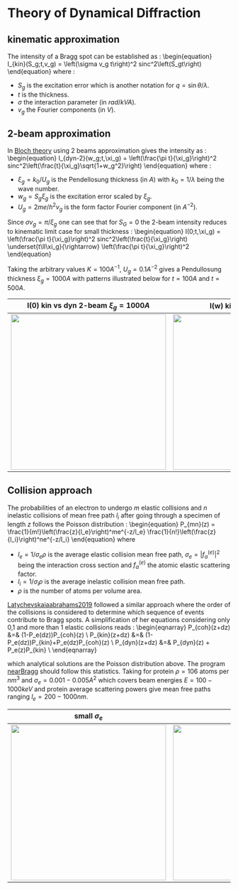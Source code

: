 # Theory of Dynamical Diffraction

## kinematic approximation

The intensity of a Bragg spot can be established as :
\begin{equation}
  I_{kin}(S_g;t,v_g) = \left(\sigma v_g t\right)^2 sinc^2\left(S_gt\right)
\end{equation}
where :

- $S_g$ is the excitation error which is another notation for $q=\sin\theta/\lambda$.
- $t$ is the thickness.
- $\sigma$ the interaction parameter (in $rad/kVA$).
- $v_g$ the Fourier components (in $V$).

## 2-beam approximation

In [Bloch theory](/readings/Kirkland2010/#bloch-waves) using 2 beams approximation gives the intensity as :
\begin{equation}
  I_{dyn-2}(w_g;t,\xi_g) = \left(\frac{\pi t}{\xi_g}\right)^2
    sinc^2\left(\frac{t}{\xi_g}\sqrt{1+w_g^2}\right)
\end{equation}
where :

- $\xi_g=k_0/U_g$ is the Pendellosung thickness (in $A$) with $k_0=1/\lambda$ being the wave number.
- $w_g=S_g\xi_g$ is the excitation error scaled by $\xi_g$.
- $U_g=2me/h^2 v_g$ is the form factor Fourier component (in $A^{-2}$).

Since $\sigma v_g=\pi/\xi_g$ one can see that for $S_G=0$ the 2-beam intensity reduces to kinematic limit case for small thickness :
\begin{equation}
  I(0;t,\xi_g) = \left(\frac{\pi t}{\xi_g}\right)^2 sinc^2\left(\frac{t}{\xi_g}\right)
    \underset{t\ll\xi_g}{\rightarrow}
      \left(\frac{\pi t}{\xi_g}\right)^2
\end{equation}

Taking the arbitrary values $K=100A^{-1}$, $U_g=0.1A^{-2}$ gives a Pendullosung thickness $\xi_g=1000 A$ with patterns illustrated below for $t=100 A$ and $t=500A$.

I(0) kin vs dyn 2-beam $\xi_g=1000 A$ | I(w) kin vs dyn 2-beam
-----------------------|-----------------------
[<img src="/figures/kin_dyn0.svg" width="350" /> ](/figures/kin_dyn0.svg) | [<img src="/figures/kin_dyn.svg" width="350" />](/figures/kin_dyn.svg)



## Collision approach
The probabilities of an electron to undergo $m$ elastic collisions and $n$ inelastic collisions of mean free path $l_i$ after going through a specimen of length $z$ follows the Poisson distribution :
\begin{equation}
  P_{mn}(z) =
    \frac{1}{m!}\left(\frac{z}{l_e}\right)^me^{-z/l_e}
    \frac{1}{n!}\left(\frac{z}{l_i}\right)^ne^{-z/l_i}
\end{equation}
where

- $l_e=1/\sigma_e\rho$ is the average elastic collision mean free path, $\sigma_e=|f^{(e)}_a|^2$ being the interaction cross section and $f^{(e)}_a$ the atomic elastic scattering factor.
- $l_i=1/\sigma_i\rho$ is the average inelastic collision mean free path.
- $\rho$ is the number of atoms per volume area.

[Latychevskaiaabrahams2019](/readings/papers/#latychevskaiaabrahams2019) followed a similar approach where the order of the collisions is considered to determine which sequence of events contribute to Bragg spots. A simplification of her equations considering only 0,1 and more than 1 elastic collisions reads :
\begin{eqnarray}
  P_{coh}(z+dz) &=& (1-P_e(dz))P_{coh}(z) \\
  P_{kin}(z+dz) &=& (1-P_e(dz))P_{kin}+P_e(dz)P_{coh}(z) \\
  P_{dyn}(z+dz) &=& P_{dyn}(z) + P_e(z)P_{kin} \\
\end{eqnarray}

which analytical solutions are the Poisson distribution above. The program [nearBragg](/projects/nearBragg) should follow this statistics. Taking for protein $\rho=106$ atoms per $nm^3$ and $\sigma_e=0.001-0.005A^2$ which covers beam energies $E=100-1000keV$ and protein average scattering powers give mean free paths ranging $l_e=200-1000nm$.

small $\sigma_e$ | medium $\sigma_e$ | large $\sigma_e$
---------------- |------------------ | ----------------
[<img src="/projects/nearBragg/figures/Pcoh_kin_dyn0.svg" width="350" /> ](/projects/nearBragg/figures/Pcoh_kin_dyn0.svg) | [<img src="/projects/nearBragg/figures/Pcoh_kin_dyn1.svg" width="350" /> ](/projects/nearBragg/figures/Pcoh_kin_dyn1.svg) | [<img src="/projects/nearBragg/figures/Pcoh_kin_dyn2.svg" width="350" /> ](/projects/nearBragg/figures/Pcoh_kin_dyn2.svg)
